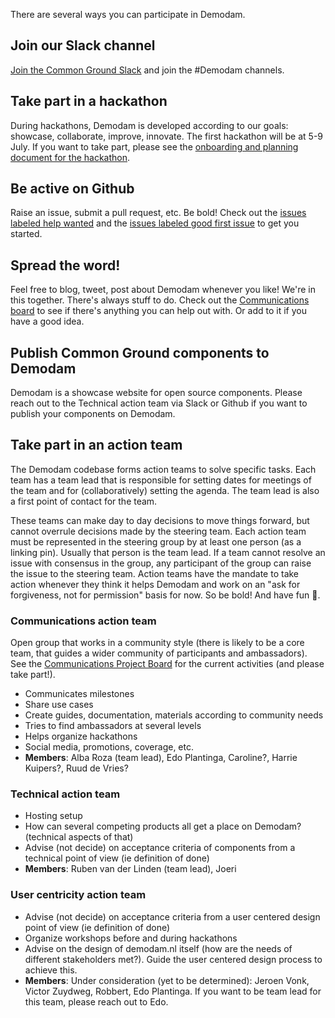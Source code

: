 There are several ways you can participate in Demodam.

## Join our Slack channel
[Join the Common Ground Slack](https://join.slack.com/t/samenorganiseren/shared_invite/zt-dex1d7sk-wy11sKYWCF0qQYjJHSMW5Q) and join the #Demodam channels.

## Take part in a hackathon
During hackathons, Demodam is developed according to our goals: showcase, collaborate, improve, innovate. The first hackathon will be at 5-9 July. If you want to take part, please see the [onboarding and planning document for the hackathon](https://docs.google.com/presentation/d/1ueLpnCIA06f05uuSTop8DU9olLb0M34iR_HrjsebRfI/edit#slide=id.p).

## Be active on Github
Raise an issue, submit a pull request, etc. Be bold! Check out the [issues labeled help wanted](https://github.com/demodam/demodam.org/issues?q=is%3Aissue+is%3Aopen+label%3A%22help+wanted%22) and the [issues labeled good first issue](https://github.com/demodam/demodam.org/labels/good%20first%20issue) to get you started. 

## Spread the word!
Feel free to blog, tweet, post about Demodam whenever you like! We're in this together. There's always stuff to do. Check out the [Communications board](https://github.com/demodam/demodam.org/projects/1) to see if there's anything you can help out with. Or add to it if you have a good idea.  

## Publish Common Ground components to Demodam
Demodam is a showcase website for open source components. Please reach out to the Technical action team via Slack or Github if you want to publish your components on Demodam.

## Take part in an action team

The Demodam codebase forms action teams to solve specific tasks. Each team has a team lead that is responsible for setting dates for meetings of the team and for (collaboratively) setting the agenda. The team lead is also a first point of contact for the team. 

These teams can make day to day decisions to move things forward, but cannot overrule decisions made by the steering team. Each action team must be represented in the steering group by at least one person (as a linking pin). Usually that person is the team lead. If a team cannot resolve an issue with consensus in the group, any participant of the group can raise the issue to the steering team. Action teams have the mandate to take action whenever they think it helps Demodam and work on an "ask for forgiveness, not for permission" basis for now. So be bold! And have fun 🦖. 

### Communications action team
Open group that works in a community style (there is likely to be a core team, that guides a wider community of participants and ambassadors). See the [Communications Project Board](https://github.com/demodam/demodam.org/projects/1) for the current activities (and please take part!). 

* Communicates milestones
* Share use cases
* Create guides, documentation, materials according to community needs
* Tries to find ambassadors at several levels
* Helps organize hackathons
* Social media, promotions, coverage, etc.
* **Members**: Alba Roza (team lead), Edo Plantinga, Caroline?, Harrie Kuipers?, Ruud de Vries?

### Technical action team

* Hosting setup
* How can several competing products all get a place on Demodam? (technical aspects of that)
* Advise (not decide) on acceptance criteria of components from a technical point of view (ie definition of done)
* **Members**: Ruben van der Linden (team lead), Joeri

### User centricity action team

* Advise (not decide) on acceptance criteria from a  user centered design point of view (ie definition of done)
* Organize workshops before and during hackathons
* Advise on the design of demodam.nl itself (how are the needs of different stakeholders met?). Guide the user centered design process to achieve this. 
* **Members**: Under consideration (yet to be determined): Jeroen Vonk, Victor Zuydweg, Robbert, Edo Plantinga. If you want to be team lead for this team, please reach out to Edo. 

